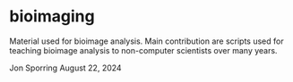 # bioimaging
Material used for bioimage analysis. Main contribution are scripts used for teaching bioimage analysis to non-computer scientists over many years.

Jon Sporring
August 22, 2024
